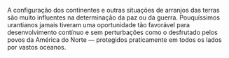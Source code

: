 ﻿A configuração dos continentes e outras situações de arranjos das terras são muito influentes na determinação da paz ou da guerra. Pouquíssimos urantianos jamais tiveram uma oportunidade tão favorável para desenvolvimento contínuo e sem perturbações como o desfrutado pelos povos da América do Norte — protegidos praticamente em todos os lados por vastos oceanos.